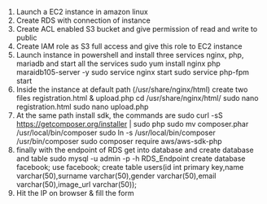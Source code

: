   1.  Launch a EC2 instance in amazon linux
  2.  Create RDS with connection of instance
  3.  Create ACL enabled S3 bucket and give permission of read and write to public
  4.  Create IAM role as S3 full access and give this role to EC2 instance
  5.  Launch instance in powershell and install three services nginx, php, mariadb and start all the services
      sudo yum install nginx php maraidb105-server -y
      sudo service nginx start
      sudo service php-fpm start
  6.  Inside the instance at default path (/usr/share/nginx/html) create two files registration.html & upload.php cd /usr/share/nginx/html/
      sudo nano registration.html
      sudo nano upload.php
  7.  At the same path install sdk, the commands are
      sudo curl -sS https://getcomposer.org/installer | sudo php
      sudo mv composer.phar /usr/local/bin/composer
      sudo ln -s /usr/local/bin/composer /usr/bin/composer
      sudo composer require aws/aws-sdk-php
  8.  finally with the endpoint of RDS get into database and create database and table
      sudo mysql -u admin -p -h RDS_Endpoint
      create database facebook;
      use facebook;
      create table users(id int primary key,name varchar(50),surname varchar(50),gender varchar(50),email varchar(50),image_url varchar(50));
  9.  Hit the IP on browser & fill the form
